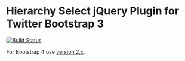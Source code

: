 # Hierarchy Select jQuery Plugin for Twitter Bootstrap 3

[![Build Status](https://travis-ci.org/NeoFusion/hierarchy-select.svg?branch=v1)](https://travis-ci.org/NeoFusion/hierarchy-select)

For Bootstrap 4 use [version 2.x](https://github.com/NeoFusion/hierarchy-select/tree/v2).
